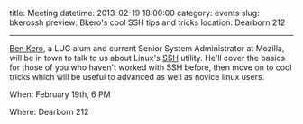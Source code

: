 title: Meeting 
datetime: 2013-02-19 18:00:00
category: events
slug: bkerossh
preview: Bkero's cool SSH tips and tricks
location: Dearborn 212

---
[Ben Kero][bkero], a LUG alum and current Senior System Administrator at Mozilla, will 
be in town to talk to us about Linux's [SSH][ssh] utility. He'll cover the basics for those 
of you who haven't worked with SSH before, then move on to cool tricks which will be useful to advanced
as well as novice linux users.

When: February 19th, 6 PM

Where: Dearborn 212

[bkero]:http://bke.ro
[ssh]:https://en.wikipedia.org/wiki/Secure_Shell

